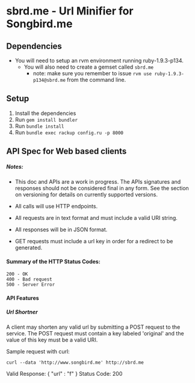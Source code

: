 # sbrd.me - Url Minifier for Songbird.me

## Dependencies
* You will need to setup an rvm environment running ruby-1.9.3-p134.
  * You will also need to create a gemset called `sbrd.me`
    * note: make sure you remember to issue `rvm use ruby-1.9.3-p134@sbrd.me` from the command line.
  
## Setup 
1. Install the dependencies
2. Run `gem install bundler`
3. Run `bundle install`
4. Run `bundle exec rackup config.ru -p 8000`

## API Spec for Web based clients

##### Notes:

- This doc and APIs are a work in progress.  The APIs signatures and responses should not be considered final in any form.
See the section on versioning for details on currently supported versions.

- All calls will use HTTP endpoints.
- All requests are in text format and must include a valid URI string.
- All responses will be in JSON format.
- GET requests must include a url key in order for a redirect to be generated. 

#### Summary of the HTTP Status Codes:
  
    200 - OK
    400 - Bad request
    500 - Server Error
  
#### API Features

##### Url Shortner

A client may shorten any valid url by submitting a POST request to the service.  The POST request must contain 
a key labeled 'original' and the value of this key must be a valid URI.

Sample request with curl:

    curl --data 'http://www.songbird.me' http://sbrd.me
  
Valid Response:
    {
        "url" : "f"
    }
    Status Code: 200